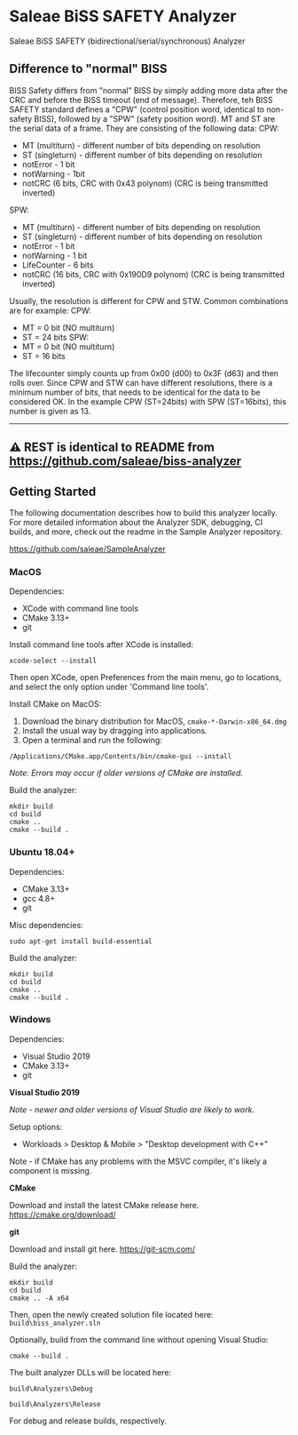 # Saleae BiSS SAFETY Analyzer

Saleae BiSS SAFETY (bidirectional/serial/synchronous) Analyzer

## Difference to "normal" BISS

BISS Safety differs from "normal" BISS by simply adding more data after the CRC and before the BISS timeout (end of message).
Therefore, teh BISS SAFETY standard defines a "CPW" (control position word, identical to non-safety BISS), followed by a "SPW" (safety position word).
MT and ST are the serial data of a frame.
They are consisting of the following data:
CPW:
+ MT (multiturn) - different number of bits depending on resolution
+ ST (singleturn) - different number of bits depending on resolution
+ notError - 1 bit
+ notWarning - 1bit
+ notCRC (6 bits, CRC with 0x43 polynom) (CRC is being transmitted inverted)

SPW:
+ MT (multiturn) - different number of bits depending on resolution
+ ST (singleturn) - different number of bits depending on resolution
+ notError - 1 bit
+ notWarning - 1 bit
+ LifeCounter - 6 bits
+ notCRC (16 bits, CRC with 0x190D9 polynom) (CRC is being transmitted inverted)

Usually, the resolution is different for CPW and STW.
Common combinations are for example:
CPW:
+ MT = 0 bit (NO multiturn)
+ ST = 24 bits
SPW:
+ MT = 0 bit (NO multiturn)
+ ST = 16 bits

The lifecounter simply counts up from 0x00 (d00) to 0x3F (d63) and then rolls over.
Since CPW and STW can have different resolutions, there is a minimum number of bits, that needs to be identical for the data to be considered OK.
In the example CPW (ST=24bits) with SPW (ST=16bits), this number is given as 13.

---
&#9888; REST is identical to README from https://github.com/saleae/biss-analyzer
---

## Getting Started

The following documentation describes how to build this analyzer locally. For more detailed information about the Analyzer SDK, debugging, CI builds, and more, check out the readme in the Sample Analyzer repository.

https://github.com/saleae/SampleAnalyzer

### MacOS

Dependencies:

- XCode with command line tools
- CMake 3.13+
- git

Install command line tools after XCode is installed:

```
xcode-select --install
```

Then open XCode, open Preferences from the main menu, go to locations, and select the only option under 'Command line tools'.

Install CMake on MacOS:

1. Download the binary distribution for MacOS, `cmake-*-Darwin-x86_64.dmg`
2. Install the usual way by dragging into applications.
3. Open a terminal and run the following:

```
/Applications/CMake.app/Contents/bin/cmake-gui --install
```

_Note: Errors may occur if older versions of CMake are installed._

Build the analyzer:

```
mkdir build
cd build
cmake ..
cmake --build .
```

### Ubuntu 18.04+

Dependencies:

- CMake 3.13+
- gcc 4.8+
- git

Misc dependencies:

```
sudo apt-get install build-essential
```

Build the analyzer:

```
mkdir build
cd build
cmake ..
cmake --build .
```

### Windows

Dependencies:

- Visual Studio 2019
- CMake 3.13+
- git

**Visual Studio 2019**

_Note - newer and older versions of Visual Studio are likely to work._

Setup options:

- Workloads > Desktop & Mobile > "Desktop development with C++"

Note - if CMake has any problems with the MSVC compiler, it's likely a component is missing.

**CMake**

Download and install the latest CMake release here.
https://cmake.org/download/

**git**

Download and install git here.
https://git-scm.com/

Build the analyzer:

```
mkdir build
cd build
cmake .. -A x64
```

Then, open the newly created solution file located here: `build\biss_analyzer.sln`

Optionally, build from the command line without opening Visual Studio:

```
cmake --build .
```

The built analyzer DLLs will be located here:

`build\Analyzers\Debug`

`build\Analyzers\Release`

For debug and release builds, respectively.

